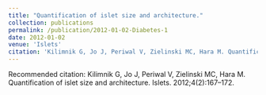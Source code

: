 ```yaml
---
title: "Quantification of islet size and architecture."
collection: publications
permalink: /publication/2012-01-02-Diabetes-1
date: 2012-01-02
venue: 'Islets'
citation: 'Kilimnik G, Jo J, Periwal V, Zielinski MC, Hara M. Quantification of islet size and architecture. Islets. 2012;4(2):167–172.'
---
```

Recommended citation: Kilimnik G, Jo J, Periwal V, Zielinski MC, Hara M. Quantification of islet size and architecture. Islets. 2012;4(2):167–172.
